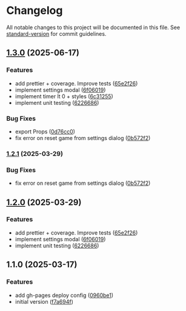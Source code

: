 # Changelog

All notable changes to this project will be documented in this file. See [standard-version](https://github.com/conventional-changelog/standard-version) for commit guidelines.

## [1.3.0](https://github.com/JuanluR8/commander-clock-react/compare/v1.1.0...v1.3.0) (2025-06-17)


### Features

* add prettier + coverage. Improve tests ([65e2f26](https://github.com/JuanluR8/commander-clock-react/commit/65e2f264363561361c9828f82f36e3d909b31e18))
* implement settings modal ([6f06019](https://github.com/JuanluR8/commander-clock-react/commit/6f06019d6109f4611e2e0d794729511f78c3e81a))
* implement timer lt 0 + styles ([6c31255](https://github.com/JuanluR8/commander-clock-react/commit/6c312559f9ed77d5b916a023ea9e0b662c07f86f))
* implement unit testing ([6226686](https://github.com/JuanluR8/commander-clock-react/commit/62266861a15f307923a3f807ba536d50bb0d21c3))


### Bug Fixes

* export Props ([0d76cc0](https://github.com/JuanluR8/commander-clock-react/commit/0d76cc09f13e2a3e11284af04a729187b2241038))
* fix error on reset game from settings dialog ([0b572f2](https://github.com/JuanluR8/commander-clock-react/commit/0b572f28fbd4ddb08f2c47a4a666db84701fd4fe))

### [1.2.1](https://github.com/JuanluR8/commander-clock-react/compare/v1.2.0...v1.2.1) (2025-03-29)


### Bug Fixes

* fix error on reset game from settings dialog ([0b572f2](https://github.com/JuanluR8/commander-clock-react/commit/0b572f28fbd4ddb08f2c47a4a666db84701fd4fe))

## [1.2.0](https://github.com/JuanluR8/commander-clock-react/compare/v1.1.0...v1.2.0) (2025-03-29)


### Features

* add prettier + coverage. Improve tests ([65e2f26](https://github.com/JuanluR8/commander-clock-react/commit/65e2f264363561361c9828f82f36e3d909b31e18))
* implement settings modal ([6f06019](https://github.com/JuanluR8/commander-clock-react/commit/6f06019d6109f4611e2e0d794729511f78c3e81a))
* implement unit testing ([6226686](https://github.com/JuanluR8/commander-clock-react/commit/62266861a15f307923a3f807ba536d50bb0d21c3))

## 1.1.0 (2025-03-17)


### Features

* add gh-pages deploy config ([0960be1](https://github.com/JuanluR8/commander-clock-react/commit/0960be179db21a3c54f198ef20a486a360827a08))
* initial version ([f7a694f](https://github.com/JuanluR8/commander-clock-react/commit/f7a694f58f4ee29a992b87bbba2ed72efacbbd2e))
